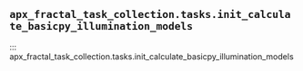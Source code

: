 ## `apx_fractal_task_collection.tasks.init_calculate_basicpy_illumination_models`

::: apx_fractal_task_collection.tasks.init_calculate_basicpy_illumination_models


